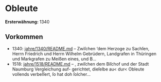 # Obleute

**Ersterwähnung:** 1340

## Vorkommen
- 1340: [jahre/1340/README.md](../jahre/1340/README.md) – Zwiſchen ‘dem Herzoge zu Sachſen, Herrn Friedrich
und Herrn Wilhelm Gebrüdern, Landgrafen in Thüringen
und Markgrafen zu Meißen eines, und B...
- 1518: [jahre/1518/README.md](../jahre/1518/README.md) – , zwiſchen
dem Biſchof und der Stadt Naumburg Vergleichung auf-
gerichtet, dieſelbe au< dur< Obleute vollends verbeſſert,
ſo hat doh ſolcher...
